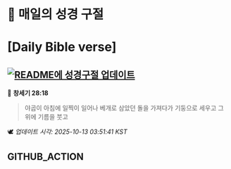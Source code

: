 # 🙏 매일의 성경 구절
# [Daily Bible verse]
## [![README에 성경구절 업데이트](https://github.com/DONGSUKA/first_test/actions/workflows/update-readme-bible.yml/badge.svg)](https://github.com/DONGSUKA/first_test/actions/workflows/update-readme-bible.yml)
<!-- START_BIBLE_VERSE -->
📖 **창세기 28:18**
> 야곱이 아침에 일찍이 일어나 베개로 삼았던 돌을 가져다가 기둥으로 세우고 그 위에 기름을 붓고

🕊️ _업데이트 시각: 2025-10-13 03:51:41 KST_
  <!-- END_BIBLE_VERSE -->
## GITHUB_ACTION
